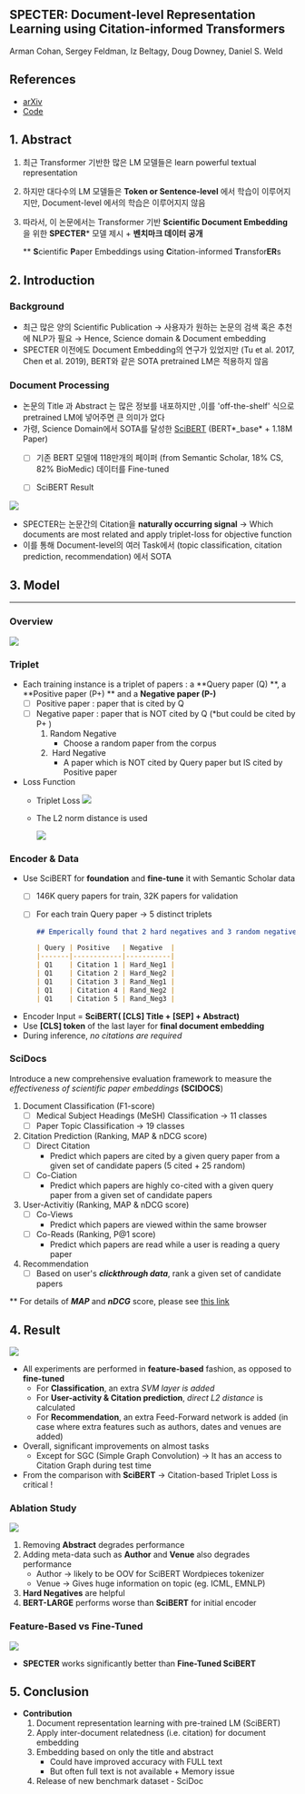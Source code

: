 ## SPECTER: Document-level Representation Learning using Citation-informed Transformers

Arman Cohan, Sergey Feldman, Iz Beltagy, Doug Downey, Daniel S. Weld

## References
- [arXiv](https://arxiv.org/pdf/2004.07180.pdf)
- [Code](https://arxiv.org/pdf/2004.07180.pdf)

## 1.  Abstract

1. 최근 Transformer 기반한 많은 LM 모델들은 learn powerful textual representation
2. 하지만 대다수의 LM 모델들은 **Token or Sentence-level** 에서 학습이 이루어지지만, Document-level 에서의 학습은 이루어지지 않음
3. 따라서, 이 논문에서는 Transformer 기반 **Scientific Document Embedding** 을 위한 **SPECTER*** 모델 제시 + **벤치마크 데이터 공개**

    ** **S**cientific **P**aper Embeddings using **C**itation-informed **T**ransfor**ER**s

## 2.  Introduction


### Background

- 최근 많은 양의 Scientific Publication → 사용자가 원하는 논문의 검색 혹은 추천에 NLP가 필요 → Hence, Science domain & Document embedding
- SPECTER 이전에도 Document Embedding의 연구가 있었지만 (Tu et al. 2017, Chen et al. 2019), BERT와 같은 SOTA pretrained LM은 적용하지 않음

### Document Processing

- 논문의 Title 과 Abstract 는 많은 정보를 내포하지만 ,이를 'off-the-shelf' 식으로 pretrained LM에 넣어주면 큰 의미가 없다
- 가령, Science Domain에서 SOTA를 달성한 [SciBERT](https://arxiv.org/pdf/1903.10676.pdf) (BERT*_base* + 1.18M Paper)
    - [ ]  기존 BERT 모델에 118만개의 페이퍼 (from Semantic Scholar, 18% CS, 82% BioMedic) 데이터를 Fine-tuned
    - [ ]  SciBERT Result
   
   
![](../images/SPECTER/scibert.png)

- SPECTER는 논문간의 Citation을 **naturally occurring signal** → Which documents are most related and apply triplet-loss for objective function
- 이를 통해 Document-level의 여러 Task에서 (topic classification, citation prediction, recommendation) 에서 SOTA

## 3.  Model

---

### Overview

![](../images/SPECTER/specter.png)

### Triplet

- Each training instance is a triplet of papers : a **Query paper (Q) **, a **Positive paper (P+) ** and a **Negative paper (P-)**
    - [ ]  Positive paper :  paper that is cited by Q
    - [ ]  Negative paper : paper that is NOT cited by Q (*but could be cited by P+ )
        1. Random Negative
            - Choose a random paper from the corpus
        2.  Hard Negative
            - A paper which is NOT cited by Query paper but IS cited by Positive paper
- Loss Function
    - Triplet Loss
      ![](../images/SPECTER/loss.png)  
      
    - The L2 norm distance is used
    
      ![](../images/SPECTER/distance.png)

### Encoder & Data

- Use SciBERT for **foundation** and **fine-tune** it with Semantic Scholar data
    - [ ]  146K query papers for train, 32K papers for validation
    - [ ]  For each train Query paper → 5 distinct triplets

        ```markdown
        ## Emperically found that 2 hard negatives and 3 random negatives are 'helpful'

        | Query | Positive   | Negative  |
        |-------|------------|-----------|
        | Q1    | Citation 1 | Hard_Neg1 |
        | Q1    | Citation 2 | Hard_Neg2 |
        | Q1    | Citation 3 | Rand_Neg1 |
        | Q1    | Citation 4 | Rand_Neg2 |
        | Q1    | Citation 5 | Rand_Neg3 |
        ```

- Encoder Input = **SciBERT( [CLS] Title  + [SEP] + Abstract)**
- Use **[CLS] token** of the last layer for **final document embedding**
- During inference, *no citations are required*

### SciDocs

Introduce a new comprehensive evaluation framework to measure the *effectiveness of scientific paper embeddings* **(SCIDOCS**)

1. Document Classification (F1-score)
    - [ ]  Medical Subject Headings (MeSH)  Classification → 11 classes
    - [ ]  Paper Topic Classification → 19 classes
2. Citation Prediction (Ranking, MAP & nDCG score)
    - [ ]  Direct Citation
        - Predict which papers are cited by a given query paper from a given set of candidate papers (5 cited + 25 random)
    - [ ]  Co-Ciation
        - Predict which papers are highly co-cited with a given query paper from a given set of candidate papers
3. User-Activitiy (Ranking, MAP & nDCG score)
    - [ ]  Co-Views
        - Predict which papers are viewed within the same browser
    - [ ]  Co-Reads (Ranking, P@1 score)
        - Predict which papers are read while a user is reading a query paper

4. Recommendation
    - [ ]  Based on user's ***clickthrough data***, rank a given set of candidate papers

** For details of ***MAP*** and ***nDCG*** score, please see [this link](https://medium.com/swlh/rank-aware-recsys-evaluation-metrics-5191bba16832)

## 4.  Result

![](../images/SPECTER/specter_result.png)

- All experiments are performed in **feature-based** fashion, as opposed to **fine-tuned**
    - For **Classification**, an extra *SVM layer is added*
    - For **User-activity & Citation prediction**, *direct L2 distance* is calculated
    - For **Recommendation**, an extra Feed-Forward network is added (in case where extra features such as authors, dates and venues are added)
- Overall, significant improvements on almost tasks
    - Except for SGC (Simple Graph Convolution) → It has an access to Citation Graph during test time
- From the comparison with **SciBERT** → Citation-based Triplet Loss is critical !

### Ablation Study

![](../images/SPECTER/abal.png)

1. Removing **Abstract** degrades performance
2. Adding meta-data such as **Author** and **Venue** also degrades performance
    - Author → likely to be OOV for SciBERT Wordpieces tokenizer
    - Venue → Gives huge information on topic (eg. ICML, EMNLP)
3. **Hard Negatives** are helpful
4. **BERT-LARGE** performs worse than **SciBERT** for initial encoder

### Feature-Based vs Fine-Tuned

![](../images/SPECTER/finetune.png)

- **SPECTER** works significantly better than **Fine-Tuned SciBERT**

## 5. Conclusion

- **Contribution**
    1. Document representation learning with pre-trained LM (SciBERT)
    2. Apply inter-document relatedness (i.e. citation) for document embedding
    3. Embedding based on only the title and abstract
        - Could have improved accuracy with FULL text
        - But often full text is not available + Memory issue
    4. Release of new benchmark dataset - SciDoc

